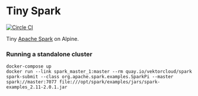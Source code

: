 # Tiny Spark

[![Circle CI](https://circleci.com/gh/vektorcloud/spark.svg?style=svg)](https://circleci.com/gh/vektorcloud/spark)

Tiny [Apache Spark](spark.apache.com) on Alpine.

### Running a standalone cluster

    docker-compose up
    docker run --link spark_master_1:master --rm quay.io/vektorcloud/spark spark-submit --class org.apache.spark.examples.SparkPi --master spark://master:7077 file:///opt/spark/examples/jars/spark-examples_2.11-2.0.1.jar
